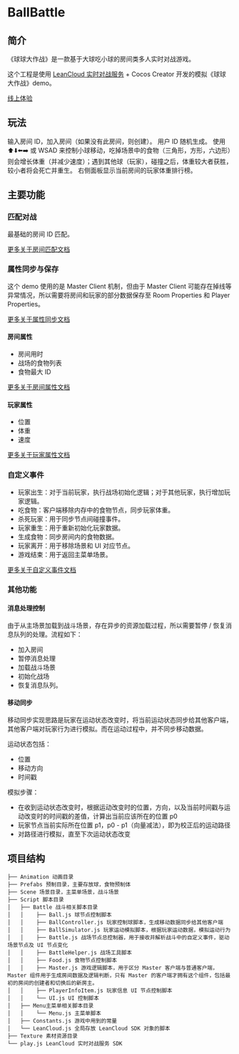 # BallBattle

## 简介

《球球大作战》是一款基于大球吃小球的房间类多人实时对战游戏。

这个工程是使用 [LeanCloud 实时对战服务](https://leancloud.cn/docs/multiplayer.html) + Cocos Creator 开发的模拟《球球大作战》demo。

[线上体验](http://ballbattle.leanapp.cn)

## 玩法

输入房间 ID，加入房间（如果没有此房间，则创建）。
用户 ID 随机生成。
使用 ⬆️⬇️⬅️➡️ 或 WSAD 来控制小球移动，吃掉场景中的食物（三角形，方形，六边形）则会增长体重（并减少速度）；遇到其他球（玩家），碰撞之后，体重较大者获胜，较小者将会死亡并重生。
右侧面板显示当前房间的玩家体重排行榜。

## 主要功能

### 匹配对战

最基础的房间 ID 匹配。

[更多关于房间匹配文档](https://leancloud.cn/docs/multiplayer-guide-js.html#hash786861961)

### 属性同步与保存

这个 demo 使用的是 Master Client 机制，但由于 Master Client 可能存在掉线等异常情况，所以需要将房间和玩家的部分数据保存至 Room Properties 和 Player Properties。

[更多关于属性同步文档](https://leancloud.cn/docs/multiplayer-guide-js.html#hash-299183039)

#### 房间属性

- 房间用时
- 战场的食物列表
- 食物最大 ID

[更多关于房间属性文档](https://leancloud.cn/docs/multiplayer-guide-js.html#hash1532570669)

#### 玩家属性

- 位置
- 体重
- 速度

[更多关于玩家属性文档](https://leancloud.cn/docs/multiplayer-guide-js.html#hash700221845)

### 自定义事件

- 玩家出生：对于当前玩家，执行战场初始化逻辑；对于其他玩家，执行增加玩家逻辑。
- 吃食物：客户端移除内存中的食物节点，同步玩家体重。
- 杀死玩家：用于同步节点间碰撞事件。
- 玩家重生：用于重新初始化玩家数据。
- 生成食物：同步房间内的食物数据。
- 玩家离开：用于移除场景和 UI 对应节点。
- 游戏结束：用于返回主菜单场景。

[更多关于自定义事件文档](https://leancloud.cn/docs/multiplayer-guide-js.html#hash1368192228)

### 其他功能

#### 消息处理控制

由于从主场景加载到战斗场景，存在异步的资源加载过程，所以需要暂停 / 恢复消息队列的处理。流程如下：

- 加入房间
- 暂停消息处理
- 加载战斗场景
- 初始化战场
- 恢复消息队列。

#### 移动同步

移动同步实现思路是玩家在运动状态改变时，将当前运动状态同步给其他客户端，其他客户端对玩家行为进行模拟。而在运动过程中，并不同步移动数据。

运动状态包括：

- 位置
- 移动方向
- 时间戳

模拟步骤：

- 在收到运动状态改变时，根据运动改变时的位置，方向，以及当前时间戳与运动改变时的时间戳的差值，计算出当前应该所在的位置 p0
- 玩家节点当前实际所在位置 p1，p0 - p1（向量减法），即为校正后的运动路径
- 对路径进行模拟，直至下次运动状态改变

## 项目结构

```
├── Animation 动画目录
├── Prefabs 预制目录，主要存放球，食物预制体
├── Scene 场景目录，主菜单场景，战斗场景
├── Script 脚本目录
│   ├── Battle 战斗相关脚本目录
│   │    ├── Ball.js 球节点控制脚本
│   │    ├── BallController.js 玩家控制球脚本，生成移动数据同步给其他客户端
│   │    ├── BallSimulator.js 玩家运动模拟脚本，根据玩家运动数据，模拟运动行为
│   │    ├── Battle.js 战场节点总控制器，用于接收并解析战斗中的自定义事件，驱动场景节点及 UI 节点变化
│   │    ├── BattleHelper.js 战场工具脚本
│   │    ├── Food.js 食物节点控制脚本
│   │    ├── Master.js 游戏逻辑脚本，用于区分 Master 客户端与普通客户端，Master 组件用于生成房间数据及逻辑判断，只有 Master 的客户端才拥有这个组件，包括最初的房间的创建者和切换后的新房主。
│   │    ├── PlayerInfoItem.js 玩家信息 UI 节点控制脚本
│   │    └── UI.js UI 控制脚本
│   ├── Menu主菜单相关脚本目录
│   │    └── Menu.js 主菜单脚本
│   ├── Constants.js 游戏中用到的常量
│   └── LeanCloud.js 全局存放 LeanCloud SDK 对象的脚本
├── Texture 素材资源目录
└── play.js LeanCloud 实时对战服务 SDK
```
